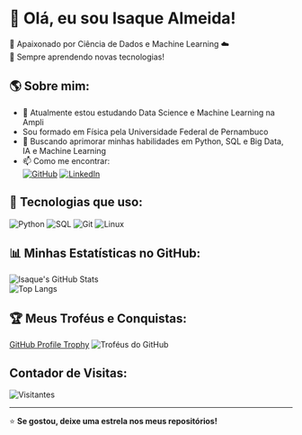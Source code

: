 # 👋 Olá, eu sou Isaque Almeida!  
🚀 Apaixonado por Ciência de Dados e Machine Learning ☁️  
🎯 Sempre aprendendo novas tecnologias!  

## 🌎 Sobre mim:
- 🔭 Atualmente estou estudando Data Science e Machine Learning na Ampli
- Sou formado em Física pela Universidade Federal de Pernambuco
- 🌱 Buscando aprimorar minhas habilidades em Python, SQL e Big Data, IA e Machine Learning
- 📫 Como me encontrar:  
  [![GitHub](https://img.shields.io/badge/GitHub-100000?style=for-the-badge&logo=github&logoColor=white)](https://github.com/IsaqueAlmeida)  [![LinkedIn](https://img.shields.io/badge/LinkedIn-0A66C2?style=for-the-badge&logo=linkedin&logoColor=white)](https://www.linkedin.com/in/isaque-f-s-almeida/)  

## 🚀 Tecnologias que uso:
![Python](https://img.shields.io/badge/Python-3776AB?style=for-the-badge&logo=python&logoColor=white)
![SQL](https://img.shields.io/badge/SQL-4479A1?style=for-the-badge&logo=mysql&logoColor=white)
![Git](https://img.shields.io/badge/Git-F05032?style=for-the-badge&logo=git&logoColor=white)
![Linux](https://img.shields.io/badge/Linux-FCC624?style=for-the-badge&logo=linux&logoColor=black)

## 📊 Minhas Estatísticas no GitHub:
![Isaque's GitHub Stats](https://github-readme-stats.vercel.app/api?username=IsaqueAlmeida&show_icons=true&theme=dark)  
![Top Langs](https://github-readme-stats.vercel.app/api/top-langs/?username=IsaqueAlmeida&layout=compact&theme=dark)

## 🏆 Meus Troféus e Conquistas:
[GitHub Profile Trophy](https://github.com/ryo-ma/github-profile-trophy)
![Troféus do GitHub](https://github-profile-trophy.vercel.app/?username=IsaqueAlmeida&theme=darkhub&row=1)

## Contador de Visitas:
![Visitantes](https://komarev.com/ghpvc/?username=IsaqueAlmeida&color=blue)



---
⭐️ **Se gostou, deixe uma estrela nos meus repositórios!**
